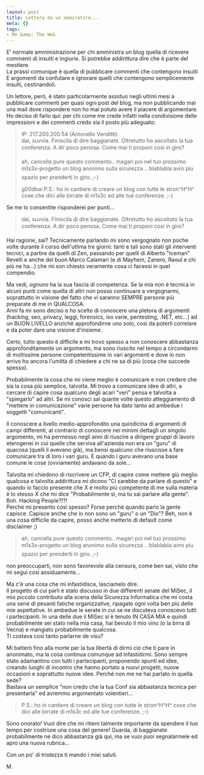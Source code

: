 ```yaml
--- 
layout: post
title: Lettera da un ammiratore...
meta: {}
tags: 
- Me &amp; The Web
---
```

E' normale amministrazione per chi amministra un blog quella di ricevere commenti di insulti e ingiurie. Si potrebbe addirittura dire che è parte del mestiere.  
La prassi comunque è quella di pubblicare commenti che contengono insulti E argomenti da confutare e ignorare quelli che contengono semplicemente insulti, cestinandoli.  
  
Un lettore, però, è stato particolarmente assiduo negli ultimi mesi a pubblicare commenti per quasi ogni post del blog, ma non pubblicando mai una mail dove rispondere non ho mai potuto avere il piacere di argomentare.  
Ho deciso di farlo qui: per chi come me crede infatti nella condivisione delle impressioni e dei commenti credo sia il posto più adeguato:

> IP: 217.200.200.54  (Antonello Venditti)  
> dai, suvvia. Finiscila di dire baggianate. Oltretutto ho ascoltato la tua conferenza. A dir poco penosa. Come mai ti proponi cosi in giro?  
>  
>  ah, cancella pure questo commento.. magari poi nel tuo prossimo m1s3x-progetto un blog anonimo sulla sicurezza .. blablabla avro piu spazio per prenderti in giro. ;-)
>  
>  g00dbai
>  P.S.: ho in cantiere di creare un blog con tutte le stron^H^H^ cose che dici alle birrate di m1s3c ed alle tue conferenze. ;-)

Se me lo consentite risponderei per punti...
<!--more-->

> dai, suvvia. Finiscila di dire baggianate. Oltretutto ho ascoltato la tua conferenza. A dir poco penosa. Come mai ti proponi cosi in giro?  
  
Hai ragione, sai? Tecnicamente parlando mi sono vergognato non poche volte durante il corso dell'utlima tre giorni: tanti e tali sono stati gli interventi tecnici, a partire da quelli di Zen, passando per quelli di Alberto "Iceman" Revelli e anche del buon Marco Calamari (e di Mayhem, Zanero, Raoul e chi più ne ha...) che mi son chiesto veramente cosa ci facessi in quel compendio.  
  
Ma vedi, ognuno ha la sua fascia di competenza. Se la mia non è tecnica in alcuni punti come quella di altri non posso continuare a vergognarmi, soprattutto in visione del fatto che vi saranno SEMPRE persone più preparate di me in QUALCOSA.  
Anni fa mi sono deciso e ho scelto di conoscere una pletora di argomenti (hacking, seo, privacy, leggi, forensics, iso varie, pentesting, .NET, etc...) ad un BUON LIVELLO anzichè approfondirne uno solo, così da poterli correlare e da poter dare una visione d'insieme.  

Certo, tutto questo è difficile e mi trovo spesso a non conoscere abbastanza approfonditamente un argomento, ma sono riuscito nel tempo a circondarmi di moltissime persone competentissime in vari argomenti e dove io non arrivo ho ancora l'umiltà di chiedere a chi ne sa di più (cosa che succede spesso).  
  
Probabilmente la cosa che mi viene meglio è comunicare e non credere che sia la cosa più semplice, talvolta. Mi trovo a comunicare idee di altri, a cercare di capire cosa qualcuno degli acari "veri" pensa e talvolta a "spiegarlo" ad altri. Se mi conosci sai quante volte questo atteggiamento di "mettere in comunicazione" varie persone ha dato tanto ad ambedue i soggetti "comunicanti".  
  
Il conoscere a livello medio-approfondito una quindicina di argomenti di campi differenti, al contrario di conoscere nei minimi dettagli un singolo argomento, mi ha permesso negli anni di riuscire a dirigere gruppi di lavoro eterogenei in cui quelle che serviva all'azienda non era un "guru" di quacosa (quelli li avevano già), ma bensì qualcuno che riuscisse a fare comunicare tra di loro i vari guru. E quando i guru avevano una base comune le cose (ovviamente) andavano da sole...  
  
Talvolta mi chiedono di riscrivere un CFP, di capire come mettere giù meglio qualcosa e talvolta addirittura mi dicono "Ci sarebbe da parlare di questo" e quando io faccio presente che X è molto più competente di me sulla materia è lo stesso X che mi dice "Probabilmente sì, ma tu sai parlare alla gente". Boh. Hacking People?!?!  
Perchè mi presento così spesso? Forse perché quando parlo la gente capisce. Capisce anche che io non sono un "guru" o un "Dio"? Beh, non è una cosa difficile da capire, posso anche metterlo di default come disclaimer ;)

>  ah, cancella pure questo commento.. magari poi nel tuo prossimo m1s3x-progetto un blog anonimo sulla sicurezza .. blablabla avro piu spazio per prenderti in giro. ;-)
  
non preoccuparti, non sono favorevole alla censura, come ben sai, visto che mi segui così assiduamente...  

Ma c'è una cosa che mi infastidisce, lasciamelo dire.  
Il progetto di cui parli è stato discusso in due differenti serate del MiSec, il mio piccolo contributo alla scena della Sicurezza Informatica che mi costa una serie di pesanti fatiche organizzative, ripagate ogni volta ben più delle mie aspettative.
In ambedue le serate in cui se ne discuteva conoscevo tutti i partecipanti. In una delle due il MiSec si è tenuto IN CASA MIA e quindi probabilmente sei stato nella mia casa, hai bevuto il mio vino (o la birra di Vecna) e mangiato probabilmente qualcosa.  
Ti costava così tanto parlarne de visu?  
  
Mi batterò fino alla morte per la tua libertà di dirmi ciò che ti pare in anonimato, ma la cosa continua comunque ad infastidirmi. Sono sempre stato adamantino con tutti i partecipanti, proponendo spunti ed idee, creando luoghi di incontro che hanno portato a nuovi progetti, nuove occasioni e soprattutto nuove idee. Perché non me ne hai parlato in quella sede?  
Bastava un semplice "non credo che la tua Conf sia abbastanza tecnica per presentarla" ed avremmo argomentato volentieri...  
  
>  P.S.: ho in cantiere di creare un blog con tutte le stron^H^H^ cose che dici alle birrate di m1s3c ed alle tue conferenze. ;-)

Sono onorato! Vuol dire che mi ritieni talmente importante da spendere il tuo tempo per costriure una cosa del genere! Guarda, di baggianate probabilmente ne dico abbastanza già qui, ma se vuoi puoi segnalarmele ed apro una nuova rubrica...  
  
Con un po' di tristezza ti mando i miei saluti.

M. 
